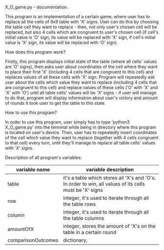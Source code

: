 X_O_game.py - documentation.

This program is an implementation of a certain game, where user has to replace all the cells of 9x9 table with 'X' signs. User can do this by choosing the table cell they want to replace - then, not only user's chosen cell will be replaced, but also 4 cells which are congruent to user's chosen cell (if cell's initial value is 'O' sign, its value will be replaced with 'X' sign, if cell's initial value is 'X' sign, its value will be replaced with 'O' sign).

How does this program work?

Firstly, this program displays initial state of the table (where all cells' values are 'O' signs), then asks user about coordinates of the cell where they want to place their first 'X' (including 4 cells that are congruent to this cell) and replaces values of all these cells with 'X' sign. Program will repeatedly ask user about the cells which value they want to replace (including 4 cells that are congruent to this cell) and replace values of these cells ('O' with 'X' and 'X' with 'O') until all table cells' values will be 'X' signs - if user will manage to do that, program will display information about user's victory and amount of rounds it took user to get the table to this state.

How to use this program?

In order to use this program, user simply has to type 'python3 X_O_game.py' into the terminal while being in directory where this program is located on user's device. Then, user has to repeatedly insert coordinates of the cell which value they want to replace (together with 4 cells congruent to that cell) every turn, until they'll manage to replace all table cells' values with 'X' signs.

Description of all program's variables:

| variable name | variable description |
| ------------- | -------------------- |
| table | it's a table which stores all 'X's and 'O's. In order to win, all values of its cells must be 'X' signs |
| row | integer, it's used to iterate through all the table rows |
| column | integer, it's used to iterate through all the table columns |
| amountOfX | integer, stores the amount of 'X's on the table in a certain round |
| comparisonOutcomes | dictionary, 